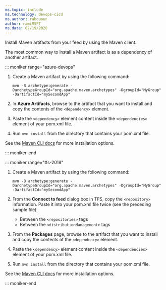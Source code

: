 ```yaml
---
ms.topic: include
ms.technology: devops-cicd
ms.author: rabououn
author: ramiMSFT
ms.date: 02/19/2020
---
```


Install Maven artifacts from your feed by using the Maven client.

The most common way to install a Maven artifact is as a dependency of another artifact.

::: moniker range="azure-devops"

1.  Create a Maven artifact by using the following command:

    ```Command
    mvn -B archetype:generate -DarchetypeGroupId="org.apache.maven.archetypes" -DgroupId="MyGroup" -DartifactId="mySecondApp"
    ```

2.  In **Azure Artifacts**, browse to the artifact that you want to install and copy the contents of the `<dependency>` element.

3.  Paste the `<dependency>` element content inside the `<dependencies>` element of your pom.xml file.

4.  Run `mvn install` from the directory that contains your pom.xml file.

See the [Maven CLI docs](https://maven.apache.org/plugins/maven-install-plugin/usage.html) for more installation options.

::: moniker-end

::: moniker range="tfs-2018"

1.  Create a Maven artifact by using the following command:

    ```Command
    mvn -B archetype:generate -DarchetypeGroupId="org.apache.maven.archetypes" -DgroupId="MyGroup" -DartifactId="mySecondApp"
    ```

2.  From the **Connect to feed** dialog box in TFS, copy the `<repository>` information. Paste it into your pom.xml file twice (see the preceding sample file):

    - Between the `<repositories>` tags
    - Between the `<distributionManagement>` tags

3.  From the **Packages** page, browse to the artifact that you want to install and copy the contents of the `<dependency>` element.

4.  Paste the `<dependency>` element content inside the `<dependencies>` element of your pom.xml file.

5.  Run `mvn install` from the directory that contains your pom.xml file.

See the [Maven CLI docs](https://maven.apache.org/plugins/maven-install-plugin/usage.html) for more installation options.

::: moniker-end
